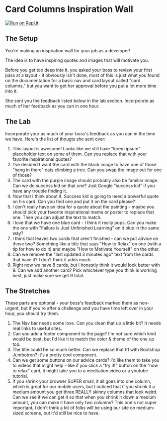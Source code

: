 # Card Columns Inspiration Wall

[![Run on Repl.it](https://repl.it/badge/github/upperlinecode/bootstrap-card-columns-mockup-match)](https://repl.it/github/upperlinecode/bootstrap-card-columns-mockup-match)

## The Setup

You're making an inspiration wall for your job as a developer!

The idea is to have inspiring quotes and images that will motivate you.

Before you get too deep into it, you asked your boss to review your first pass at a layout - it obviously isn't done, most of this is just what you found on the documentation for a basic nav and card layout called "card columns," but you want to get her approval before you put a lot more time into it.

She sent you the feedback listed below in the lab section. Incorporate as much of her feedback as you can in one hour.

## The Lab

Incorporate your as much of your boss's feedback as you can in the time we have. Here's the list of thougts she sent over:

1. This layout is awesome! Looks like we still have "lorem ipsum" placeholder text on some of them. Can you replace that with your favorite inspirational quotes?
2. I've decided I want the card with the black image to have one of those "hang in there" cats climbing a tree. Can you swap the image out for one of those?
3. The card with the purple image should probably also be familiar image. Can we do success kid on that one? Just Google "success kid" if you have any trouble finding it.
4. Now that I think about it, Success kid is going to need a powerful quote on his card. Can you find one and put it on the card please?
5. I don't really have an idea for a quote about the painting - maybe you should pick your favorite inspirational meme or poster to replace that one. Then you can adjust the text to match.
6. I love that we have one blue card - I think it really pops. Can you make the one with "Failure is Just Unfinished Learning" on it blue in the same way?
7. I think that leaves two cards that aren't finished - can we put advice on those two? Something like a title that says "How to Relax" on one (with a tip for how to do it) and maybe "How to Motivate Yourself" on the other.
8. Can we remove the "last updated 3 minutes ago" text from the cards that have it? I don't think it adds much.
9. Right now we have 8 cards, but I honestly think it would look better with 9. Can we add another card? Pick whichever type you think is working best, just make sure we get 9 total.


## The Stretches

These parts are optional - your boss's feedback marked them as non-urgent, but if you're after a challenge and you have time left over in your hour, you should try them.

1. The Nav bar needs some love. Can you clean that up a little bit? It needs real links to useful sites.
2. Can you add a footer component to the page? I'm not sure which kind would be best, but I'd like it to match the color & theme of the one up top.
3. The title could be so much better. Can we replace that h1 with Bootstrap Jumbotron? It's a pretty cool component.
4. Can we get some buttons on our advice cards? I'd like them to take you to videos that might help - like if you click a "try it!" button on the "how to relax" card, it might take you to a meditation video or a youtube tutorial.
5. If you shrink your browser SUPER small, it all goes into one column, which is great for our mobile users, but I noticed that if you shrink it a medium amount you get three REALLY skinny columns that look weird. Can we see if we can get it so that when you shrink it down a medium amount, you can make it have only two columns? This one's not super important, I don't think a lot of folks will be using our site on medium-sized screens, but it'd still be nice to have. 
